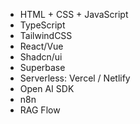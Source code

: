 - HTML + CSS + JavaScript
- TypeScript
- TailwindCSS
- React/Vue
- Shadcn/ui
- Superbase
- Serverless: Vercel / Netlify
- Open AI SDK
- n8n
- RAG Flow